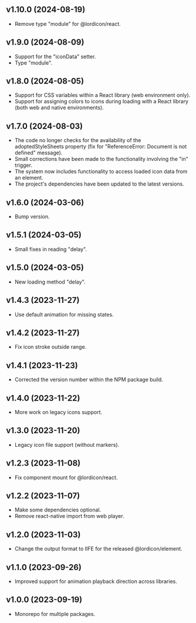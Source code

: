 ## v1.10.0 (2024-08-19)

-   Remove type "module" for @lordicon/react. 

## v1.9.0 (2024-08-09)

-   Support for the "iconData" setter.
-   Type "module". 

## v1.8.0 (2024-08-05)

-   Support for CSS variables within a React library (web environment only).
-   Support for assigning colors to icons during loading with a React library (both web and native environments).

## v1.7.0 (2024-08-03)

-   The code no longer checks for the availability of the adoptedStyleSheets property (fix for "ReferenceError: Document is not defined" message).
-   Small corrections have been made to the functionality involving the "in" trigger.
-   The system now includes functionality to access loaded icon data from an element.
-   The project's dependencies have been updated to the latest versions.

## v1.6.0 (2024-03-06)

-   Bump version.

## v1.5.1 (2024-03-05)

-   Small fixes in reading "delay".

## v1.5.0 (2024-03-05)

-   New loading method "delay".

## v1.4.3 (2023-11-27)

-   Use default animation for missing states.

## v1.4.2 (2023-11-27)

-   Fix icon stroke outside range.

## v1.4.1 (2023-11-23)

-   Corrected the version number within the NPM package build.

## v1.4.0 (2023-11-22)

-   More work on legacy icons support.

## v1.3.0 (2023-11-20)

-   Legacy icon file support (without markers).

## v1.2.3 (2023-11-08)

-   Fix component mount for @lordicon/react.

## v1.2.2 (2023-11-07)

-   Make some dependencies optional.
-   Remove react-native import from web player.

## v1.2.0 (2023-11-03)

-   Change the output format to IIFE for the released @lordicon/element.

## v1.1.0 (2023-09-26)

-   Improved support for animation playback direction across libraries.

## v1.0.0 (2023-09-19)

-   Monorepo for multiple packages.
